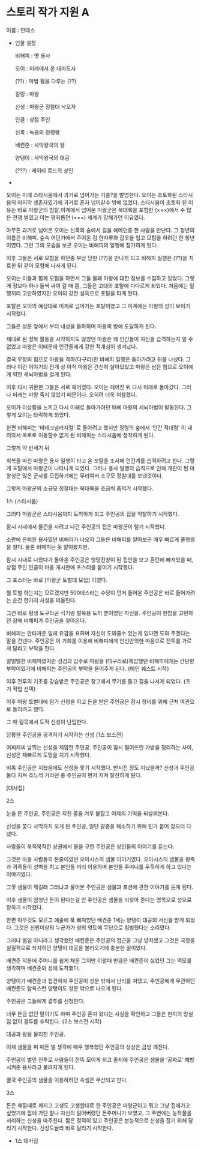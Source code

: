 # 스토리 작가 지원 A

이름 : 안데스

- 인물 설정
    
    비해피 : 옛 용사
    
    오이 : 미래에서 온 대마도사
    
    (??) : 마법 활을 다루는 (??)
    
    킬링 : 마왕
    
    신성 : 마왕군 정찰대 낙오자
    
    인클 : 상점 주인
    
    신록 : 녹음의 정령왕
    
    배켠준 : 사막왕국의 왕
    
    양탱이 : 사막왕국의 대공
    
    (???) : 케이타 로드의 상인
    
- 

 오이는 미래 스타시움에서 과거로 넘어가는 기술?을 발명한다. 오이는 초토화된 스타시움의 마지막 생존자였기에 과거로 혼자 넘어갈수 밖에 없었다. 스타시움이 초토화 된 이유는 바로 마왕군의 침탈,이계에서 넘어온 마왕군은 북대륙을 포함한 (×××)에서 수 많은 전쟁 벌였고 이는 평화롭던 (×××) 세계가 망해가던 이유였다. 

아무튼 과거로 넘어온 오이는 신록의 숲에서 길을 해메던중 한 사람을 만난다. 그 청년의 이름은 비해피. 숲속 어딘가에서 주어온 검 한자루와 갑옷을 입고 모험을 하려던 한 청년이였다. 그런 그의 모습을 보곤 오이는 비해피의 일행에 참가하게 된다. 

이후 그들은 서로 모험을 하던중 부상 당한 (??)을 만나게 되고 비해피 일행은 (??)을 치료한 뒤 같이 모험에 나서게 된다. 

오이는 이들과 함께 모험을 하면서 그들 몰래 마왕에 대한 정보를 수집하고 있었다. 그렇게 정보다 하나 둘씩 싸여 갈 때 쯤, 그들은 고대의 포탈에 다다르게 되었다. 처음에는 일행끼리 고만하였지만 오이의 강한 설득으로 포탈을 타게 된다.

포탈은 오이의 예상대로 이계로 넘어가는 포탈이였고 그 이계에는 마왕의 성이 보이기 시작했다. 

그들은 성문 앞에서 부터 내성을 돌파하며 마왕의 방에 도달하게 된다.

제대로 된 정복 활동을 시작하지도 않았던 마왕은 왜 인간들이 자신을 습격하는지 알 수 없었고 마왕은 이때문에 인간들에게 강한 적개심이 생겨났다.

결국 우정의 힘으로 마왕을 격파(다구리)한 비해피 일행은 돌아가려고 뒤를 나섰다. 그러나 이런 이야기의 전개 상 아직 마왕은 간신히 살아있었고 마왕은 남은 힘으로 오이에게 약한 세뇌마법을 걸게 된다.

이후 다시 귀환한 그들은 서로 헤어졌다. 오이는 헤어진 뒤 다시 미래로 돌아갔다. 그러나 미래는 마왕 죽지 않았기 때문이다. 오히려 더욱 처참했다.

오이가 이상함을 느끼고 다시 미래로 돌아가려던 때에 마왕의 세뇌마법이 발동된다. 그렇게 오이는 타락하게 되었다.

한편 비해피는 ‘비테크널러지컬’ 로 돌아려고 했지만 정령의 숲에서 ‘인간 적대령’ 이 내려와서 욱로로 이동할수 없게 된 비해피는 스타시움에 정착하게 된다.

그렇게 약 반세기 뒤

회복을 마친 마왕은 용사 일행이 타고 온 포탈을 조사해 인간계를 습격하려고 한다. 그렇게 포탈에서 마왕군이 나타나게 되었다. 그러나 용사 일행의 습격으로 인해 개판이 된 마왕성은 많은 군사를 모집하기에는 무리여서 소규모 정찰대를 보낸것이다. 

그렇게 마왕군의 소규모 정찰대는 북대륙을 조금씩 좀먹기 시작했다.

1스 (스타시움)

그러다 마왕군은 스타시움까지 도착하게 되고 주인공의 집을 약탈하기 시작했다. 

잠시 시내에서 물건을 사려고 나간 주인공의 집은 마왕군이 털기 시작했다.

소란에 은퇴한 용사였던 비해피가 나오자 그들은 비해피를 알아보곤 매우 빠르게 줄행랑을 쳤다. 물론 비해피는 못 알아봤지만.

잠시 시내로 나왔다가 돌아온 주인공은 엉망진창이 된 집안을 보고 혼란에 빠져있을 때, 상점 주인 인클이 마을 게시판에 포스터를 붙이기 시작했다. 

그 포스터는 바로 [마왕군 토벌대 모집] 이였다.

뭘 토벌 하는지는 모르겠지만 500데스라는 수당이 먼저 들어온 주인공은 바로 들어가려는 순간 한가지 사실을 떠올린다. 

그건 바로 평생 도구라곤 식기랑 벌목용 도끼 뿐이였던 자신을. 주인공이 한참을 고민하던 참에 비해피가 주인공을 찾아온다.

비해피는 안타까운 일에 유감을 표하며 자신이 도와줄수 있는게 있다면 도와 주겠다는 말을 건넨다. 주인공은 이 기회를 이용해 비해피에게 반신반의한 마음으로 전투를 가르쳐 달라고 부탁을 한다.

얼떨떨한 비해피였지만 성검과 갑주로 마왕을 (다구리로)제압했던 비해피에게는 간단한 부탁이였기에 비해피는 주인공의 부탁을 들어주게 된다. {메인 퀘스트 시작}

이후 전투의 기초를 강습받은 주인공은 창고에서 무기를 들고 길을 나서게 되었다. {초기 직업 선택}

이후 마왕 토벌대에 참가 신청을 하고 돈을 받은 주인공은 잠시 정비를 위해 근처 여관으로 들리려고 했다.

그 때 길목에서 도적 신성이 난입한다.

당황한 주인공을 공격하기 시작하는 신성 {1스 보스전}

어찌저찌 날뛰는 신성을 제압한 주인공. 주인공이 잠시 떨어뜨린 가방을 정리하는 사이, 신성은 재빠르게 도망을 치기 시작했다.

비록 주인공은 지쳤음에도 신성을 쫓기 시작했다. 반시진 정도 지났을까? 신성과 주인공 둘다 지쳐 흐느적 거리던 중 주인공이 먼저 지쳐 탈진하게 된다. 

[대사집]

2스 

눈을 뜬 주인공, 주인공은 지친 몸을 겨우 붙잡고 어제의 기억을 되살펴본다. 

신성을 쫓다 사막까지 오게 된 주인공, 일단 갈증을 해소하기 위해 민가 붙어 찾으러 다녔다.

사람들이 북적북적한 상권에서 물을 구한 주인공은 상인들의 이야기를 듣는다.

그것은 마을 사람들의 돈줄이였던 오아시스의 샘물 이야기였다. 오아시스의 샘물을 왕족과 귀족들이 성벽을 치고 본인들 끼리 이용하며 본인들 주머니를 두둑하게 하고 있다는 이야기였다. 

그깟 샘물이 뭐길래 그러냐고 물어본 주인공은 샘물과 포션에 관한 이야기를 듣게 된다.

이후 샘물이 엄청난 돈이 된다는걸 안 주인공은 샘물을 되찾아 준다는 명목으로 성으로 향하기 시작했다.

한편 아무것도 모르고 예술에 푹 빠져있던 배켠준 1세는 양탱이 대공의 서신을 받게 되었다. 그것은 신원미상의 누군가가 성의 영토에 무단으로 침범했다는 소리였다.

그러나 별일 아니라고 생각했던 배켠준은 주인공의 접근을 그냥 방치했고 그것은 국정을 실질적으로 좌지하던 양탱이 대공을 불러오기에 충분한 일이였다.

배켠준 덕분에 주머니를 쉽게 채운 그지만 이럴때 만큼은 배켠준이 싫었던 그는 역모를 생각하며 배켠준의 성에 도착했다.

양탱이가 배켠준과 접견하자 주인공이 성문 밖에서 난리를 쳐댔고, 주인공에게 무관하던 배켠준도 탐욕스런 양탱이도 성문 밖으로 나오게 된다.

주인공은 그들에게 결투를 신청한다.

너무 뜬금 없던 말이기도 하며 주인공 혼자 왔다는 사실을 확인하고 그들은 한치의 망설임 없이 결투를 수락한다. {2스 보스전 시작}

대공과 왕을 물리친 주인공.

이제 샘물을 퍼 때돈 벌 생각에 매우 행복했던 주인공의 상상은 금방 깨진다. 

주인공이 벌인 전투로 사람들이 잔뜩 모이게 되고 졸지에 주인공은 샘물을 ‘공짜로’ 해방시켜준 용사라고 불려지게 된다. 

결국 주인공의 샘물을 이용하려던 속셈은 무산되고 만다. 

3스

돈은 깨질때로 깨지고 고생도 고생할대로 한 주인공은 마왕군이고 뭐고 그냥 집에가고 싶었기에 집에 가단 찰나 자신의 잃어버렸던 돈주머니가 보였고, 그 주변에는 농작물을 서리하는 신성을 마주친다. 짧은 정적이 있고 주인공은 본능적으로 신성을 잡기 위해 달리기 시작한다. 신성도놜라 바로 달리기 시작한다. 

- 1스 대사집